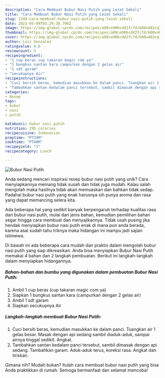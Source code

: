 ```yaml
---
description: "Cara Membuat Bubur Nasi Putih yang Lezat Sekali"
title: "Cara Membuat Bubur Nasi Putih yang Lezat Sekali"
slug: 1249-cara-membuat-bubur-nasi-putih-yang-lezat-sekali
date: 2021-05-09T03:29:30.796Z
image: https://img-global.cpcdn.com/recipes/a89ce986cdd2fc7d/680x482cq70/bubur-nasi-putih-foto-resep-utama.jpg
thumbnail: https://img-global.cpcdn.com/recipes/a89ce986cdd2fc7d/680x482cq70/bubur-nasi-putih-foto-resep-utama.jpg
cover: https://img-global.cpcdn.com/recipes/a89ce986cdd2fc7d/680x482cq70/bubur-nasi-putih-foto-resep-utama.jpg
author: Lois Gonzalez
ratingvalue: 4.6
reviewcount: 5
recipeingredient:
- "1 cup beras cup takaran magic com ya"
- "1 bungkus santan kara campurkan dengan 2 gelas air"
- "1 sdt garam"
- "secukupnya Air"
recipeinstructions:
- "Cuci bersih beras, kemudian masukkan ke dalam panci. Tuangkan air 1 gelas besar. Masak dengan api sedang sambil diaduk-aduk, sampai airnya tinggal sedikit. Angkat."
- "Tambahkan santan kedalam panci tersebut, sambil dimasak dengan api sedang. Tambahkan garam. Aduk-aduk terus, koreksi rasa. Angkat dan tiriskan."
categories:
- Resep
tags:
- bubur
- nasi
- putih

katakunci: bubur nasi putih 
nutrition: 295 calories
recipecuisine: Indonesian
preptime: "PT34M"
cooktime: "PT40M"
recipeyield: "1"
recipecategory: Lunch

---
```



![Bubur Nasi Putih](https://img-global.cpcdn.com/recipes/a89ce986cdd2fc7d/680x482cq70/bubur-nasi-putih-foto-resep-utama.jpg)

Anda sedang mencari inspirasi resep bubur nasi putih yang unik? Cara menyiapkannya memang tidak susah dan tidak juga mudah. Kalau salah mengolah maka hasilnya tidak akan memuaskan dan bahkan tidak sedap. Padahal bubur nasi putih yang enak harusnya sih punya aroma dan rasa yang dapat memancing selera kita.



Ada beberapa hal yang sedikit banyak berpengaruh terhadap kualitas rasa dari bubur nasi putih, mulai dari jenis bahan, kemudian pemilihan bahan segar hingga cara membuat dan menyajikannya. Tidak usah pusing jika hendak menyiapkan bubur nasi putih enak di mana pun anda berada, karena asal sudah tahu triknya maka hidangan ini mampu jadi sajian istimewa.


Di bawah ini ada beberapa cara mudah dan praktis dalam mengolah bubur nasi putih yang siap dikreasikan. Anda bisa menyiapkan Bubur Nasi Putih memakai 4 bahan dan 2 langkah pembuatan. Berikut ini langkah-langkah dalam menyiapkan hidangannya.

<!--inarticleads1-->

##### Bahan-bahan dan bumbu yang digunakan dalam pembuatan Bubur Nasi Putih:

1. Ambil 1 cup beras (cup takaran magic com ya)
1. Siapkan 1 bungkus santan kara (campurkan dengan 2 gelas air)
1. Ambil 1 sdt garam
1. Siapkan secukupnya Air




<!--inarticleads2-->

##### Langkah-langkah membuat Bubur Nasi Putih:

1. Cuci bersih beras, kemudian masukkan ke dalam panci. Tuangkan air 1 gelas besar. Masak dengan api sedang sambil diaduk-aduk, sampai airnya tinggal sedikit. Angkat.
1. Tambahkan santan kedalam panci tersebut, sambil dimasak dengan api sedang. Tambahkan garam. Aduk-aduk terus, koreksi rasa. Angkat dan tiriskan.




Gimana nih? Mudah bukan? Itulah cara membuat bubur nasi putih yang bisa Anda praktikkan di rumah. Semoga bermanfaat dan selamat mencoba!
